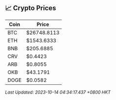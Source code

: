 ## 📈 Crypto Prices

| Coin | Price |
| ---- | ----- |
| BTC | $26748.8113 |
| ETH | $1543.6333 |
| BNB | $205.6885 |
| CRV | $0.4423 |
| ARB | $0.8055 |
| OKB | $43.1791 |
| DOGE | $0.0582 |

_Last Updated: 2023-10-14 04:34:17.437 +0800 HKT_